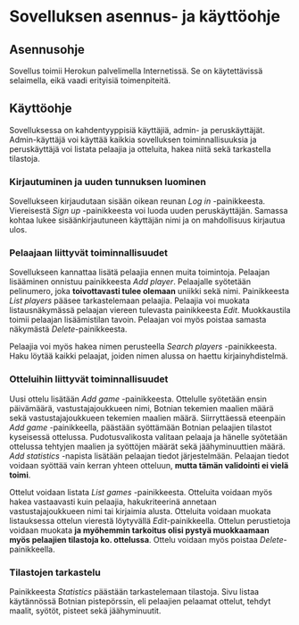 # Sovelluksen asennus- ja käyttöohje

## Asennusohje

Sovellus toimii Herokun palvelimella Internetissä. Se on käytettävissä selaimella, eikä vaadi erityisiä toimenpiteitä.

## Käyttöohje

Sovelluksessa on kahdentyyppisiä käyttäjiä, admin- ja peruskäyttäjät. Admin-käyttäjä voi käyttää kaikkia sovelluksen toiminnallisuuksia ja peruskäyttäjä voi listata pelaajia ja otteluita, hakea niitä sekä tarkastella tilastoja.

### Kirjautuminen ja uuden tunnuksen luominen

Sovellukseen kirjaudutaan sisään oikean reunan *Log in* -painikkeesta. Viereisestä *Sign up* -painikkeesta voi luoda uuden peruskäyttäjän. Samassa kohtaa lukee sisäänkirjautuneen käyttäjän nimi ja on mahdollisuus kirjautua ulos.

### Pelaajaan liittyvät toiminnallisuudet

Sovellukseen kannattaa lisätä pelaajia ennen muita toimintoja. Pelaajan lisääminen onnistuu painikkeesta *Add player*. Pelaajalle syötetään pelinumero, joka **toivottavasti tulee olemaan** uniikki sekä nimi. Painikkeesta *List players* pääsee tarkastelemaan pelaajia. Pelaajia voi muokata listausnäkymässä pelaajan viereen tulevasta painikkeesta *Edit*. Muokkaustila toimii pelaajan lisäämistilan tavoin. Pelaajan voi myös poistaa samasta näkymästä *Delete*-painikkeesta.

Pelaajia voi myös hakea nimen perusteella *Search players* -painikkeesta. Haku löytää kaikki pelaajat, joiden nimen alussa on haettu kirjainyhdistelmä.

### Otteluihin liittyvät toiminnallisuudet

Uusi ottelu lisätään *Add game* -painikkeesta. Ottelulle syötetään ensin päivämäärä, vastustajajoukkueen nimi, Botnian tekemien maalien määrä sekä vastustajajoukkueen tekemien maalien määrä. Siirryttäessä eteenpäin *Add game* -painikkeella, päästään syöttämään Botnian pelaajien tilastot kyseisessä ottelussa. Pudotusvalikosta valitaan pelaaja ja hänelle syötetään ottelussa tehtyjen maalien ja syöttöjen määrät sekä jäähyminuuttien määrä. *Add statistics* -napista lisätään pelaajan tiedot järjestelmään. Pelaajan tiedot voidaan syöttää vain kerran yhteen otteluun, **mutta tämän validointi ei vielä toimi**.

Ottelut voidaan listata *List games* -painikkeesta. Otteluita voidaan myös hakea vastaavasti kuin pelaajia, hakukriteerinä annetaan vastustajajoukkueen nimi tai kirjaimia alusta. Otteluita voidaan muokata listauksessa ottelun vierestä löytyvällä *Edit*-painikkeella. Ottelun perustietoja voidaan muokata **ja myöhemmin tarkoitus olisi pystyä muokkaamaan myös pelaajien tilastoja ko. ottelussa**. Ottelu voidaan myös poistaa *Delete*-painikkeella.

### Tilastojen tarkastelu

Painikkeesta *Statistics* päästään tarkastelemaan tilastoja. Sivu listaa käytännössä Botnian pistepörssin, eli pelaajien pelaamat ottelut, tehdyt maalit, syötöt, pisteet sekä jäähyminuutit.
